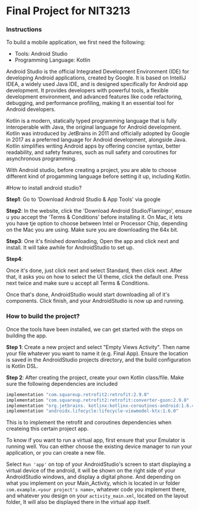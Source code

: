 # Final Project for NIT3213

### Instructions



To build a mobile application, we first need the following:
- Tools: Android Studio
- Programming Language: Kotlin

Android Studio is the official Integrated Development Environment (IDE) for developing Android applications, created by Google. 
It is based on IntelliJ IDEA, a widely used Java IDE, and is designed specifically for Android app development. 
It provides developers with powerful tools, a flexible development environment, and advanced features like code refactoring, debugging, 
and performance profiling, making it an essential tool for Android developers.

Kotlin is a modern, statically typed programming language that is fully interoperable with Java, the original language for Android development. 
Kotlin was introduced by JetBrains in 2011 and officially adopted by Google in 2017 as a preferred language for Android development, alongside Java.
Kotlin simplifies writing Android apps by offering concise syntax, better readability, and safety features, such as null safety and coroutines for asynchronous programming.

With Android studio, before creating a project, you are able to choose different kind of progamming language before setting it up, including Kotlin.

#How to install android studio?

**Step1**:
Go to 'Download Android Studio & App Tools' via google

**Step2**: 
In the website, click the 'Download Android Studio/Flamingo', ensure u you accept the 'Terms & Conditions' before installing it. On Mac, it lets you have tje option to choose between
Intel or Processor Chip, depending on the Mac you are using. Make sure you are downloading the 64x bit.

**Step3**: 
 One it's finished downloading, Open the app and click next and install. It will take awhile for AndroidStudio to set up.

 **Step4**:

 Once it's done, just click next and select Standard, then click next. After that, it asks you on how to select the UI theme, click the default one.
 Press next twice and make sure u accept all Terms & Conditions.

 Once that's done, AndroidStudio would start downloading all of it's components. Click finish, and your AndroidStudio is now up and running.

### How to build the project?
Once the tools have been installed, we can get started with the steps on building the app.

**Step 1**: Create a new project and select "Empty Views Activity". Then name your file whatever you want to name it (e.g. Final App). Ensure the location is saved in the AndroidStudio projects directory, and the build configuration is Kotlin DSL. <br>

**Step 2**: After creating the project, create your own Kotlin class/file.
Make sure the following dependencies are included
```kt
implementation "com.squareup.retrofit2:retrofit:2.9.0"
implementation "com.squareup.retrofit2:retrofit:converter-gson:2.9.0"
implementation "org.jetbrains. kotlinx:kotlinx-coroutines-android:1.6.4"
implementation "androidx.lifecycle:lifecycle-viewmodel-ktx:1.6.0"
```
This is to implement the retrofit and coroutines dependencies when createing this certain project app.

To know if you want to run a virtual app, first ensure that your Emulator is running well. You can either choose the existing device manager to run your application,
or you can create a new file.

Select `Run 'app'` on top of your AndroidStudio's screen to start displaying a virtual device of the android, it will be shown on the right side of your AndroidStudio windows, and display a 
digital phone. And depending on what you implement on your Main_Activity, which is located in ur folder `com.example.<your project's name>`, whatever code you implement there, and whatever
you design on your `activity_main.xml`, located on the layout folder, It will also be displayed there in the virtual app itself.



